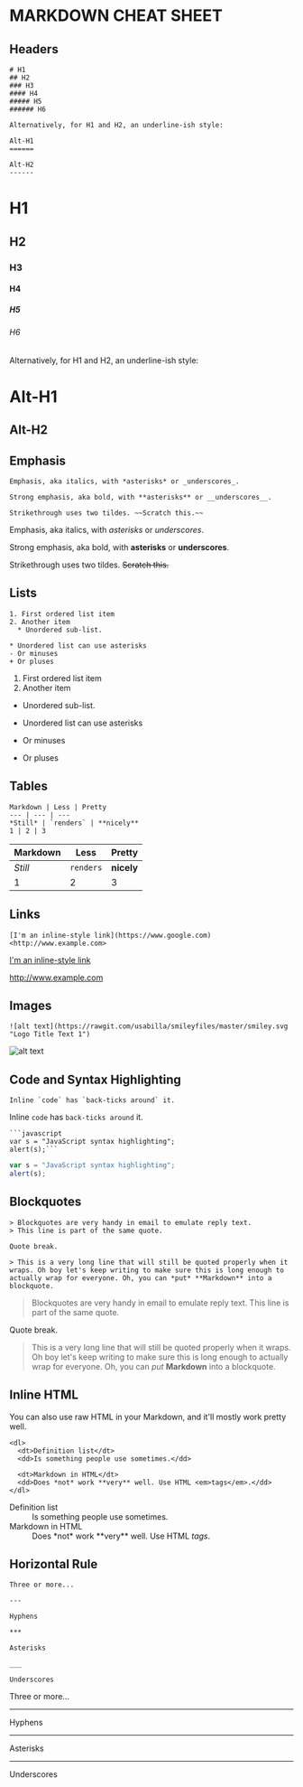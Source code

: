 MARKDOWN CHEAT SHEET
================

## Headers

```
# H1
## H2
### H3
#### H4
##### H5
###### H6

Alternatively, for H1 and H2, an underline-ish style:

Alt-H1
======

Alt-H2
------
```

# H1
## H2
### H3
#### H4
##### H5
###### H6

Alternatively, for H1 and H2, an underline-ish style:

Alt-H1
======

Alt-H2
------

## Emphasis

```no-highlight
Emphasis, aka italics, with *asterisks* or _underscores_.

Strong emphasis, aka bold, with **asterisks** or __underscores__.

Strikethrough uses two tildes. ~~Scratch this.~~
```

Emphasis, aka italics, with *asterisks* or _underscores_.

Strong emphasis, aka bold, with **asterisks** or __underscores__.

Strikethrough uses two tildes. ~~Scratch this.~~

## Lists

```no-highlight
1. First ordered list item
2. Another item
  * Unordered sub-list. 

* Unordered list can use asterisks
- Or minuses
+ Or pluses
```

1. First ordered list item
2. Another item
  * Unordered sub-list. 

* Unordered list can use asterisks
- Or minuses
+ Or pluses

## Tables

```no-highlight
Markdown | Less | Pretty
--- | --- | ---
*Still* | `renders` | **nicely**
1 | 2 | 3
```

Markdown | Less | Pretty
--- | --- | ---
*Still* | `renders` | **nicely**
1 | 2 | 3

## Links

```no-highlight
[I'm an inline-style link](https://www.google.com)
<http://www.example.com>
```

[I'm an inline-style link](https://www.google.com)

<http://www.example.com>

## Images

```no-highlight
![alt text](https://rawgit.com/usabilla/smileyfiles/master/smiley.svg "Logo Title Text 1")
```
![alt text](https://rawgit.com/usabilla/smileyfiles/master/smiley.svg "Logo Title Text 1")

## Code and Syntax Highlighting

```no-highlight
Inline `code` has `back-ticks around` it.
```

Inline `code` has `back-ticks around` it.


```no-highlight
```javascript
var s = "JavaScript syntax highlighting";
alert(s);```
```

```javascript
var s = "JavaScript syntax highlighting";
alert(s);
```

## Blockquotes

```no-highlight
> Blockquotes are very handy in email to emulate reply text.
> This line is part of the same quote.

Quote break.

> This is a very long line that will still be quoted properly when it wraps. Oh boy let's keep writing to make sure this is long enough to actually wrap for everyone. Oh, you can *put* **Markdown** into a blockquote. 
```

> Blockquotes are very handy in email to emulate reply text.
> This line is part of the same quote.

Quote break.

> This is a very long line that will still be quoted properly when it wraps. Oh boy let's keep writing to make sure this is long enough to actually wrap for everyone. Oh, you can *put* **Markdown** into a blockquote. 


## Inline HTML

You can also use raw HTML in your Markdown, and it'll mostly work pretty well. 

```no-highlight
<dl>
  <dt>Definition list</dt>
  <dd>Is something people use sometimes.</dd>

  <dt>Markdown in HTML</dt>
  <dd>Does *not* work **very** well. Use HTML <em>tags</em>.</dd>
</dl>
```

<dl>
  <dt>Definition list</dt>
  <dd>Is something people use sometimes.</dd>

  <dt>Markdown in HTML</dt>
  <dd>Does *not* work **very** well. Use HTML <em>tags</em>.</dd>
</dl>

## Horizontal Rule

```
Three or more...

---

Hyphens

***

Asterisks

___

Underscores
```

Three or more...

---

Hyphens

***

Asterisks

___

Underscores

